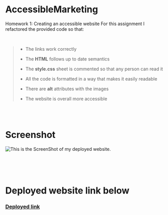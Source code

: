 # AccessibleMarketing
Homework 1: Creating an accessible website
For this assignment I refactored the provided code so that: 

<br />

>* The links work correctly
> 
>* The __HTML__ follows up to date semantics
>
>* The __style.css__ sheet is commented so that any person can read it
>
>* All the code is formatted in a way that makes it easily readable
>
>* There are __alt__ attributes with the images
>
>* The website is overall more accessible

<br />
<br />

# Screenshot
![This is the ScreenShot of my deployed website.](./assets/images/ScreenShot.png)

<br />
<br />
<br />

# Deployed website link below
### [Deployed link](https://jcouch5.github.io/AccessibleMarketing/)